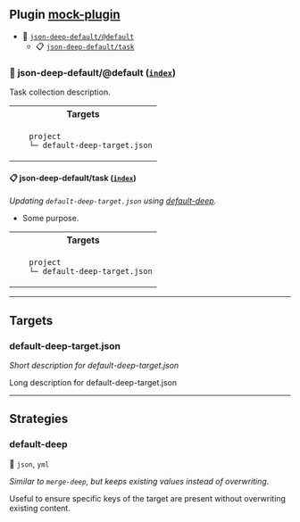 ## Plugin [mock-plugin](https://www.npmjs.com/package/mock-plugin)

- <a name="mock-plugin-task-idx-ref-json-deep-defaultdefault">:open_file_folder:</a> <a href="#mock-plugin-task-ref-json-deep-defaultdefault">`json-deep-default/@default`</a>
  - <a name="mock-plugin-task-idx-ref-json-deep-defaulttask">:clipboard:</a> <a href="#mock-plugin-task-ref-json-deep-defaulttask">`json-deep-default/task`</a>

### :open_file_folder: <a name="mock-plugin-task-ref-json-deep-defaultdefault">json-deep-default/@default</a> (<a href="#mock-plugin-task-idx-ref-json-deep-defaultdefault">`index`</a>)

Task collection description.

<table>
  <tbody>
    <tr>
      <th>Targets</th>
    </tr>
    <tr>
      <td align="left" valign="top">
        <ul>
<code>project</code><br/>
<code>└─&nbsp;<a&nbsp;name="mock-plugin-target-ref-default-deep-targetjson">default-deep-target.json</a></code><br/>
        </ul>
      </td>
    </tr>
  </tbody>
</table>

#### :clipboard: <a name="mock-plugin-task-ref-json-deep-defaulttask">json-deep-default/task</a> (<a href="#mock-plugin-task-idx-ref-json-deep-defaulttask">`index`</a>)

_Updating `default-deep-target.json` using <a href="#mock-plugin-strat-ref-default-deep">default-deep</a>._

- Some purpose.

<table>
  <tbody>
    <tr>
      <th>Targets</th>
    </tr>
    <tr>
      <td align="left" valign="top">
        <ul>
<code>project</code><br/>
<code>└─&nbsp;<a&nbsp;name="mock-plugin-target-ref-default-deep-targetjson">default-deep-target.json</a></code><br/>
        </ul>
      </td>
    </tr>
  </tbody>
</table>

------

## Targets

### <a name="mock-plugin-target-ref-default-deep-targetjson">default-deep-target.json</a>  

*Short description for default-deep-target.json*

Long description for default-deep-target.json

------

## Strategies

### <a name="mock-plugin-strat-ref-default-deep">default-deep</a>  

:small_blue_diamond: `json`, `yml`

*Similar to `merge-deep`, but keeps existing values instead of overwriting.*

Useful to ensure specific keys of the target are present without overwriting existing content.

